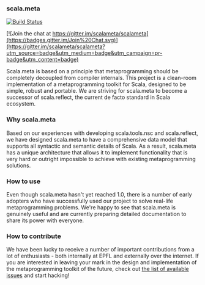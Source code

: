 ### scala.meta

[![Build Status](http://fommil.com/api/badges/scalameta/scalameta/status.svg)](http://fommil.com/scalameta/scalameta)

[![Join the chat at https://gitter.im/scalameta/scalameta](https://badges.gitter.im/Join%20Chat.svg)](https://gitter.im/scalameta/scalameta?utm_source=badge&utm_medium=badge&utm_campaign=pr-badge&utm_content=badge)

Scala.meta is based on a principle that metaprogramming should be completely decoupled from compiler internals.
This project is a clean-room implementation of a metaprogramming toolkit for Scala, designed to be simple, robust and portable.
We are striving for scala.meta to become a successor of scala.reflect, the current de facto standard in Scala ecosystem.

### Why scala.meta

Based on our experiences with developing scala.tools.nsc and scala.reflect, we have designed scala.meta to have a comprehensive data model that supports all syntactic and semantic details of Scala. As a result, scala.meta has a unique architecture that allows it to implement functionality that is very hard or outright impossible to achieve with existing metaprogramming solutions.

### How to use

Even though scala.meta hasn't yet reached 1.0, there is a number of early adopters who have successfully used our project to solve real-life metaprogramming problems. We're happy to see that scala.meta is genuinely useful and are currently preparing detailed documentation to share its power with everyone.

### How to contribute

We have been lucky to receive a number of important contributions from a lot of enthusiasts -
both internally at EPFL and externally over the internet. If you are interested in leaving your mark
in the design and implementation of the metaprogramming toolkit of the future, check out
[the list of available issues](https://github.com/scalameta/scalameta/issues?q=is%3Aopen+is%3Aissue+label%3A%22Contributor+alert%22) and start hacking!
